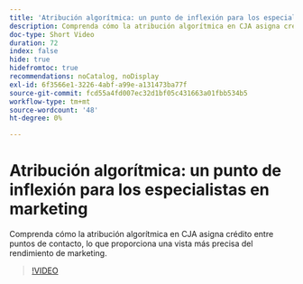 ```yaml
---
title: 'Atribución algorítmica: un punto de inflexión para los especialistas en marketing'
description: Comprenda cómo la atribución algorítmica en CJA asigna crédito entre puntos de contacto, lo que proporciona una vista más precisa del rendimiento de marketing.
doc-type: Short Video
duration: 72
index: false
hide: true
hidefromtoc: true
recommendations: noCatalog, noDisplay
exl-id: 6f3566e1-3226-4abf-a99e-a131473ba77f
source-git-commit: fcd55a4fd007ec32d1bf05c431663a01fbb534b5
workflow-type: tm+mt
source-wordcount: '48'
ht-degree: 0%

---
```


# Atribución algorítmica: un punto de inflexión para los especialistas en marketing

Comprenda cómo la atribución algorítmica en CJA asigna crédito entre puntos de contacto, lo que proporciona una vista más precisa del rendimiento de marketing.

<!-- 85_S106_3442453_71_algorithmic-attribution-a-gamechanger-for-marketers -->
>[!VIDEO](https://video.tv.adobe.com/v/3459838/?learn=on&enablevpops=true&captions=spa)
